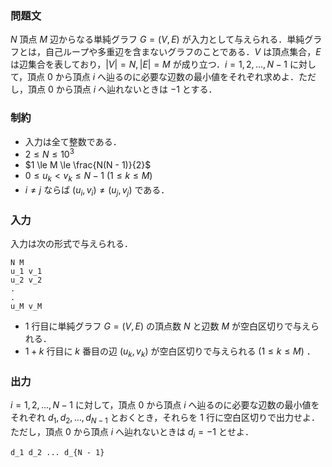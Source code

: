 ### 問題文
$N$ 頂点 $M$ 辺からなる単純グラフ $G = (V, E)$ が入力として与えられる．単純グラフとは，自己ループや多重辺を含まないグラフのことである．$V$ は頂点集合，$E$ は辺集合を表しており，$|V| = N, |E| = M$ が成り立つ．$i = 1, 2, \ldots, N - 1$ に対して，頂点 $0$ から頂点 $i$ へ辿るのに必要な辺数の最小値をそれぞれ求めよ．ただし，頂点 $0$ から頂点 $i$ へ辿れないときは $-1$ とする．

### 制約
- 入力は全て整数である．
- $2 \le N \le 10^3$
- $1 \le M \le \frac{N(N - 1)}{2}$
- $0 \le u_k \lt v_k \le N - 1$ $(1 \le k \le M)$
- $i \neq j$ ならば $(u_i, v_i) \neq (u_j, v_j)$ である．

### 入力
入力は次の形式で与えられる．
```
N M
u_1 v_1
u_2 v_2
.
.
u_M v_M
```
- $1$ 行目に単純グラフ $G = (V, E)$ の頂点数 $N$ と辺数 $M$ が空白区切りで与えられる．
- $1 + k$ 行目に $k$ 番目の辺 $(u_k, v_k)$ が空白区切りで与えられる $(1 \le k \le M)$ ．

### 出力
$i = 1, 2, \ldots, N - 1$ に対して，頂点 $0$ から頂点 $i$ へ辿るのに必要な辺数の最小値をそれぞれ $d_1, d_2, \ldots, d_{N - 1}$ とおくとき，それらを $1$ 行に空白区切りで出力せよ．ただし，頂点 $0$ から頂点 $i$ へ辿れないときは $d_i = -1$ とせよ．
```
d_1 d_2 ... d_{N - 1}
```